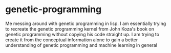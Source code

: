# genetic-programming
Me messing around with genetic programming in lisp.
I am essentially trying to recreate the genetic programming kernel from John Koza's book on genetic programming
without copying his code straight up.  I am trying to create it from the conceptual information alone to gain
a better understanding of genetic programming and machine learning in general
